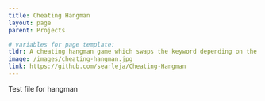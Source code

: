 ```yaml
---
title: Cheating Hangman
layout: page
parent: Projects

# variables for page template:
tldr: A cheating hangman game which swaps the keyword depending on the inputs of the user to guarantee a loss every time.
image: /images/cheating-hangman.jpg
link: https://github.com/searleja/Cheating-Hangman
---
```

Test file for hangman